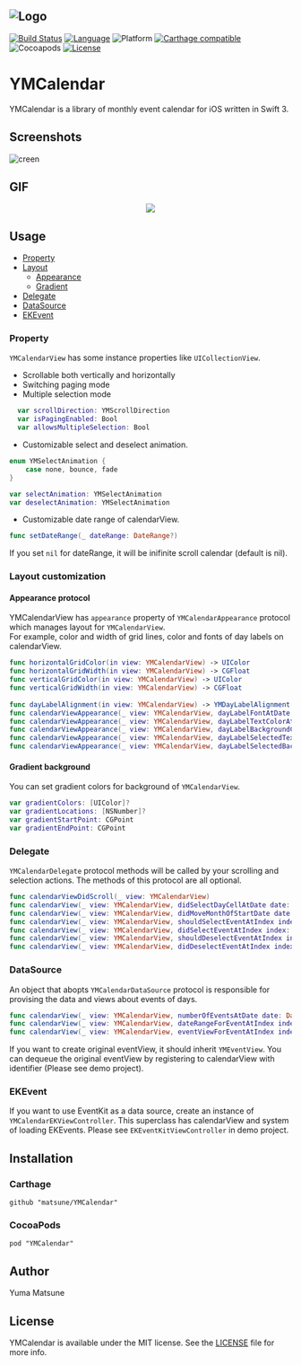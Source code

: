 ![Logo](Images/logo.png)
---

[![Build Status](https://travis-ci.org/matsune/YMCalendar.svg?branch=master)](https://travis-ci.org/matsune/YMCalendar)
[![Language](https://img.shields.io/badge/language-swift-orange.svg)](https://swift.org/)
![Platform](http://img.shields.io/badge/platform-ios-blue.svg?style=flat)
[![Carthage compatible](https://img.shields.io/badge/Carthage-compatible-4BC51D.svg)](https://github.com/Carthage/Carthage)
![Cocoapods](https://img.shields.io/badge/pod-1.0-blue.svg)
[![License](https://img.shields.io/badge/license-MIT-000000.svg)](https://github.com/matsune/YMCalendar/blob/master/LICENSE)

# YMCalendar
YMCalendar is a library of monthly event calendar for iOS written in Swift 3.

## Screenshots
![creen](Images/screenshots.png)

## GIF
<p align="center">
<img src="Images/demo_gif.gif">
</p>

## Usage
- [Property](#Property)
- [Layout](#Layout)
  - [Appearance](#Appearance)
  - [Gradient](#Gradient)
- [Delegate](#Delegate)
- [DataSource](#DataSource)
- [EKEvent](#EKEvent)


### <a name="Property"> Property
`YMCalendarView` has some instance properties like `UICollectionView`.
- Scrollable both vertically and horizontally
- Switching paging mode
- Multiple selection mode

```swift
  var scrollDirection: YMScrollDirection
  var isPagingEnabled: Bool
  var allowsMultipleSelection: Bool
```

- Customizable select and deselect animation.

```swift
enum YMSelectAnimation {
    case none, bounce, fade
}

var selectAnimation: YMSelectAnimation
var deselectAnimation: YMSelectAnimation
```

- Customizable date range of calendarView.
```swift
func setDateRange(_ dateRange: DateRange?)
```
If you set `nil` for dateRange, it will be inifinite scroll calendar (default is nil).

### <a name="Layout"> Layout customization

#### <a name="Appearance"> Appearance protocol
YMCalendarView has `appearance` property of `YMCalendarAppearance` protocol which manages layout for `YMCalendarView`.  
For example, color and width of grid lines, color and fonts of day labels on calendarView.

```swift
func horizontalGridColor(in view: YMCalendarView) -> UIColor
func horizontalGridWidth(in view: YMCalendarView) -> CGFloat
func verticalGridColor(in view: YMCalendarView) -> UIColor
func verticalGridWidth(in view: YMCalendarView) -> CGFloat
    
func dayLabelAlignment(in view: YMCalendarView) -> YMDayLabelAlignment
func calendarViewAppearance(_ view: YMCalendarView, dayLabelFontAtDate date: Date) -> UIFont
func calendarViewAppearance(_ view: YMCalendarView, dayLabelTextColorAtDate date: Date) -> UIColor
func calendarViewAppearance(_ view: YMCalendarView, dayLabelBackgroundColorAtDate date: Date) -> UIColor
func calendarViewAppearance(_ view: YMCalendarView, dayLabelSelectedTextColorAtDate date: Date) -> UIColor
func calendarViewAppearance(_ view: YMCalendarView, dayLabelSelectedBackgroundColorAtDate date: Date) -> UIColor
```

#### <a name="Gradient"> Gradient background
You can set gradient colors for background of `YMCalendarView`.

```swift
var gradientColors: [UIColor]?    
var gradientLocations: [NSNumber]?    
var gradientStartPoint: CGPoint    
var gradientEndPoint: CGPoint
```

### <a name="Delegate"> Delegate
`YMCalendarDelegate` protocol methods will be called by your scrolling and selection actions.
The methods of this protocol are all optional.
```swift
func calendarViewDidScroll(_ view: YMCalendarView)
func calendarView(_ view: YMCalendarView, didSelectDayCellAtDate date: Date)
func calendarView(_ view: YMCalendarView, didMoveMonthOfStartDate date: Date)
func calendarView(_ view: YMCalendarView, shouldSelectEventAtIndex index: Int, date: Date) -> Bool
func calendarView(_ view: YMCalendarView, didSelectEventAtIndex index: Int, date: Date)
func calendarView(_ view: YMCalendarView, shouldDeselectEventAtIndex index: Int, date: Date) -> Bool
func calendarView(_ view: YMCalendarView, didDeselectEventAtIndex index: Int, date: Date)
```

### <a name="DataSource"> DataSource
An object that abopts `YMCalendarDataSource` protocol is responsible for provising the data and views about events of days.
```swift
func calendarView(_ view: YMCalendarView, numberOfEventsAtDate date: Date) -> Int
func calendarView(_ view: YMCalendarView, dateRangeForEventAtIndex index: Int, date: Date) -> DateRange?
func calendarView(_ view: YMCalendarView, eventViewForEventAtIndex index: Int, date: Date) -> YMEventView    
```

If you want to create original eventView, it should inherit `YMEventView`. You can dequeue the original eventView by registering to calendarView with identifier (Please see demo project).

### <a name="EKEvent"> EKEvent
If you want to use EventKit as a data source, create an instance of `YMCalendarEKViewController`. This superclass has calendarView and system of loading EKEvents. Please see `EKEventKitViewController` in demo project.


## Installation
### Carthage
```
github "matsune/YMCalendar"
```

### CocoaPods
```
pod "YMCalendar"
```

## Author
Yuma Matsune

## License
YMCalendar is available under the MIT license. See the [LICENSE](https://github.com/matsune/YMCalendar/blob/master/LICENSE) file for more info.
